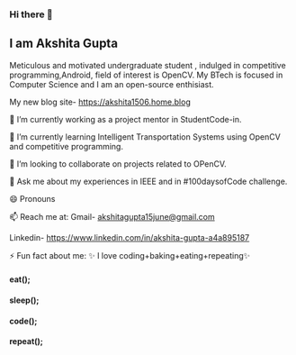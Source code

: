 ### Hi there 👋


## I am Akshita Gupta

Meticulous and motivated undergraduate student , indulged in competitive programming,Android, field of interest is OpenCV. 
My BTech is focused in Computer Science and I am an open-source enthisiast.

My new blog site- https://akshita1506.home.blog 

🔭 I’m currently working as a project mentor in StudentCode-in.

🌱 I’m currently learning Intelligent Transportation Systems using OpenCV and competitive programming.

👯 I’m looking to collaborate on projects related to OPenCV.

💬 Ask me about my experiences in IEEE and in #100daysofCode challenge.

😄 Pronouns

📫 Reach me at: 
          Gmail- akshitagupta15june@gmail.com
                   
 Linkedin- https://www.linkedin.com/in/akshita-gupta-a4a895187

                 
 ⚡ Fun fact about me: ✨ I love coding+baking+eating+repeating✨ 
 
 #### eat();
 #### sleep();
 #### code();
 #### repeat();
                  


<!--
**akshitagupta15june/akshitagupta15june** is a ✨ _special_ ✨ repository because its `README.md` (this file) appears on your GitHub profile.

Here are some ideas to get you started:

- 🔭 I’m currently working on ...
- 🌱 I’m currently learning ...
- 👯 I’m looking to collaborate on ...
- 🤔 I’m looking for help with ...
- 💬 Ask me about ...
- 📫 How to reach me: ...
- 😄 Pronouns: ...
- ⚡ Fun fact: ...
-->
